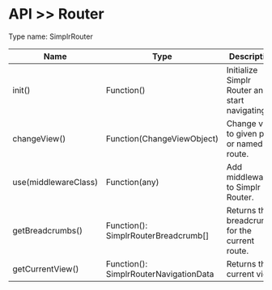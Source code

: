 # API >> Router

Type name: SimplrRouter

| Name                 | Type                                   | Description                                    |
| -------------------- | -------------------------------------- | ---------------------------------------------- |
| init()               | Function()                             | Initialize Simplr Router and start navigating. |
| changeView()         | Function(ChangeViewObject)             | Change view to given path or named route.      |
| use(middlewareClass) | Function(any)                          | Add middleware to Simplr Router.               |
| getBreadcrumbs()     | Function(): SimplrRouterBreadcrumb[]   | Returns the breadcrumbs for the current route. |
| getCurrentView()     | Function(): SimplrRouterNavigationData | Returns the current view.                      |
